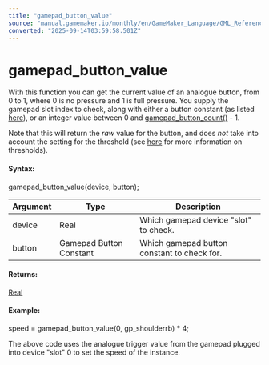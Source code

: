 ```yaml
---
title: "gamepad_button_value"
source: "manual.gamemaker.io/monthly/en/GameMaker_Language/GML_Reference/Game_Input/GamePad_Input/gamepad_button_value.htm"
converted: "2025-09-14T03:59:58.501Z"
---
```


# gamepad\_button\_value

With this function you can get the current value of an analogue button, from 0 to 1, where 0 is no pressure and 1 is full pressure. You supply the gamepad slot index to check, along with either a button constant (as listed [here](Gamepad_Input.md)), or an integer value between 0 and [gamepad\_button\_count()](gamepad_button_count.md) - 1.

Note that this will return the _raw_ value for the button, and does _not_ take into account the setting for the threshold (see [here](gamepad_set_button_threshold.md) for more information on thresholds).

#### Syntax:

gamepad\_button\_value(device, button);

| Argument | Type | Description |
| --- | --- | --- |
| device | Real | Which gamepad device "slot" to check. |
| button | Gamepad Button Constant | Which gamepad button constant to check for. |

#### Returns:

[Real](../../../../../../../GameMaker_Language/GML_Overview/Data_Types.md)

#### Example:

speed = gamepad\_button\_value(0, gp\_shoulderrb) \* 4;

The above code uses the analogue trigger value from the gamepad plugged into device "slot" 0 to set the speed of the instance.